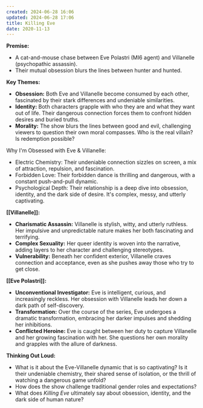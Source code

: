 ```yaml
---
created: 2024-06-28 16:06
updated: 2024-06-28 17:06
title: Killing Eve
date: 2020-11-13
---
```

**Premise:**

- A cat-and-mouse chase between Eve Polastri (MI6 agent) and Villanelle (psychopathic assassin).
- Their mutual obsession blurs the lines between hunter and hunted.

**Key Themes:**

- **Obsession:** Both Eve and Villanelle become consumed by each other, fascinated by their stark differences and undeniable similarities.
- **Identity:** Both characters grapple with who they are and what they want out of life. Their dangerous connection forces them to confront hidden desires and buried truths.
- **Morality:** The show blurs the lines between good and evil, challenging viewers to question their own moral compasses. Who is the real villain? Is redemption possible?


Why I'm Obsessed with Eve & Villanelle:

- Electric Chemistry: Their undeniable connection sizzles on screen, a mix of attraction, repulsion, and fascination.
- Forbidden Love: Their forbidden dance is thrilling and dangerous, with a constant push-and-pull dynamic.
- Psychological Depth: Their relationship is a deep dive into obsession, identity, and the dark side of desire. It's complex, messy, and utterly captivating.

**[[Villanelle]]:**

- **Charismatic Assassin:** Villanelle is stylish, witty, and utterly ruthless. Her impulsive and unpredictable nature makes her both fascinating and terrifying.
- **Complex Sexuality:** Her queer identity is woven into the narrative, adding layers to her character and challenging stereotypes.
- **Vulnerability:** Beneath her confident exterior, Villanelle craves connection and acceptance, even as she pushes away those who try to get close.

**[[Eve Polastri]]:**

- **Unconventional Investigator:** Eve is intelligent, curious, and increasingly reckless. Her obsession with Villanelle leads her down a dark path of self-discovery.
- **Transformation:** Over the course of the series, Eve undergoes a dramatic transformation, embracing her darker impulses and shedding her inhibitions.
- **Conflicted Heroine:** Eve is caught between her duty to capture Villanelle and her growing fascination with her. She questions her own morality and grapples with the allure of darkness.

**Thinking Out Loud:**

- What is it about the Eve-Villanelle dynamic that is so captivating? Is it their undeniable chemistry, their shared sense of isolation, or the thrill of watching a dangerous game unfold?
- How does the show challenge traditional gender roles and expectations?
- What does _Killing Eve_ ultimately say about obsession, identity, and the dark side of human nature?